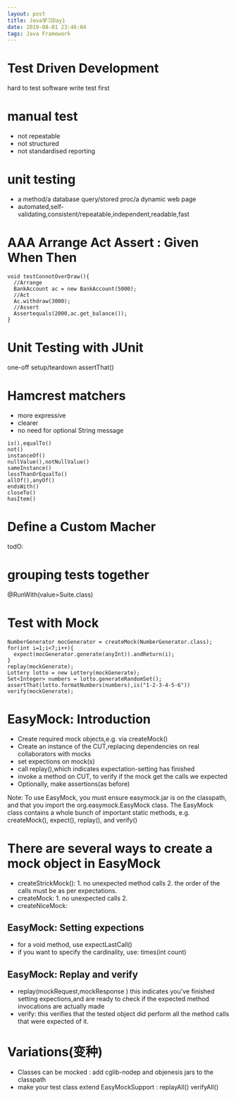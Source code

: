 ```yaml
---
layout: post
title: Java学习Day1
date: 2019-08-01 23:46:04
tags: Java Framework
---
```

# Test Driven Development
hard to test software
write test first
# manual test
- not repeatable
- not structured
- not standardised reporting
# unit testing
- a method/a database query/stored proc/a dynamic web page
- automated,self-validating,consistent/repeatable,independent,readable,fast
# AAA Arrange Act Assert : Given When Then
```
void testConnotOverDraw(){
  //Arrange
  BankAccount ac = new BankAccount(5000);
  //Act
  Ac.withdraw(3000);
  //Assert
  Assertequals(2000,ac.get_balance());
}
```
# Unit Testing with JUnit
one-off setup/teardown
assertThat()
# Hamcrest matchers
- more expressive
- clearer
- no need for optional String message
```
is(),equalTo()
not()
instanceOf()
nullValue(),notNullValue()
sameInstance()
lessThanOrEqualTo()
allOf(),anyOf()
endsWith()
closeTo()
hasItem()
```
# Define a Custom Macher
todO:
# grouping tests together
@RunWith(value=Suite.class)
# Test with Mock
```
NumberGenerator mocGenerator = createMock(NumberGenerator.class);
for(int i=1;i<7;i++){
  expect(mocGenerator.generate(anyInt)).andReturn(i);
}
replay(mockGenerate);
Lottery lotto = new Lottery(mockGenerate);
Set<Integer> numbers = lotto.generateRandomSet();
assertThat(lotto.formatNumbers(numbers),is("1-2-3-4-5-6"))
verify(mockGenerate);
```
# EasyMock: Introduction
- Create required mock objects,e.g. via createMock()
- Create an instance of the CUT,replacing dependencies on real collaborators with mocks
- set expections on mock(s)
- call replay(),which indicates expectation-setting has finished
- invoke a method on CUT, to verify if the mock get the calls we expected
- Optionally, make assertions(as before)

Note:
To use EasyMock, you must ensure easymock.jar is on the classpath, and that you import the org.easymock.EasyMock class. The EasyMock class contains a whole bunch of important static methods, e.g. createMock(), expect(), replay(), and verify()

# There are several ways to create a mock object in EasyMock
- createStrickMock(): 1. no unexpected method calls 2. the order of the calls must be as per expectations.
- createMock: 1. no unexpected calls  2.
- createNiceMock:
## EasyMock: Setting expections
- for a void method, use expectLastCall()
- if you want to specify the cardinality, use: times(int count)
## EasyMock: Replay and verify
- replay(mockRequest,mockResponse ) this indicates you've finished setting expections,and are ready to check if the expected method invocations  are actually made
- verify: this verifies that the tested object did perform all the method calls that were expected of it.
# Variations(变种)
- Classes can be mocked : add cglib-nodep and objenesis jars to the classpath
- make your test class extend EasyMockSupport : replayAll() verifyAll()

